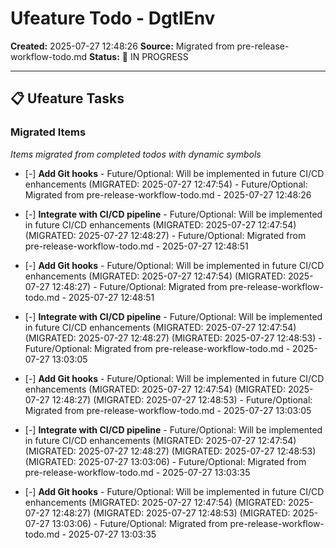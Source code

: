 # Ufeature Todo - **DgtlEnv**

**Created:** 2025-07-27 12:48:26
**Source:** Migrated from pre-release-workflow-todo.md
**Status:** 🔄 IN PROGRESS

---

## 📋 Ufeature Tasks

### Migrated Items
*Items migrated from completed todos with dynamic symbols*


- [-] **Add Git hooks** - Future/Optional: Will be implemented in future CI/CD enhancements (MIGRATED: 2025-07-27 12:47:54) - Future/Optional: Migrated from pre-release-workflow-todo.md - 2025-07-27 12:48:26

- [-] **Integrate with CI/CD pipeline** - Future/Optional: Will be implemented in future CI/CD enhancements (MIGRATED: 2025-07-27 12:47:54) (MIGRATED: 2025-07-27 12:48:27) - Future/Optional: Migrated from pre-release-workflow-todo.md - 2025-07-27 12:48:51

- [-] **Add Git hooks** - Future/Optional: Will be implemented in future CI/CD enhancements (MIGRATED: 2025-07-27 12:47:54) (MIGRATED: 2025-07-27 12:48:27) - Future/Optional: Migrated from pre-release-workflow-todo.md - 2025-07-27 12:48:51

- [-] **Integrate with CI/CD pipeline** - Future/Optional: Will be implemented in future CI/CD enhancements (MIGRATED: 2025-07-27 12:47:54) (MIGRATED: 2025-07-27 12:48:27) (MIGRATED: 2025-07-27 12:48:53) - Future/Optional: Migrated from pre-release-workflow-todo.md - 2025-07-27 13:03:05

- [-] **Add Git hooks** - Future/Optional: Will be implemented in future CI/CD enhancements (MIGRATED: 2025-07-27 12:47:54) (MIGRATED: 2025-07-27 12:48:27) (MIGRATED: 2025-07-27 12:48:53) - Future/Optional: Migrated from pre-release-workflow-todo.md - 2025-07-27 13:03:05

- [-] **Integrate with CI/CD pipeline** - Future/Optional: Will be implemented in future CI/CD enhancements (MIGRATED: 2025-07-27 12:47:54) (MIGRATED: 2025-07-27 12:48:27) (MIGRATED: 2025-07-27 12:48:53) (MIGRATED: 2025-07-27 13:03:06) - Future/Optional: Migrated from pre-release-workflow-todo.md - 2025-07-27 13:03:35

- [-] **Add Git hooks** - Future/Optional: Will be implemented in future CI/CD enhancements (MIGRATED: 2025-07-27 12:47:54) (MIGRATED: 2025-07-27 12:48:27) (MIGRATED: 2025-07-27 12:48:53) (MIGRATED: 2025-07-27 13:03:06) - Future/Optional: Migrated from pre-release-workflow-todo.md - 2025-07-27 13:03:35
